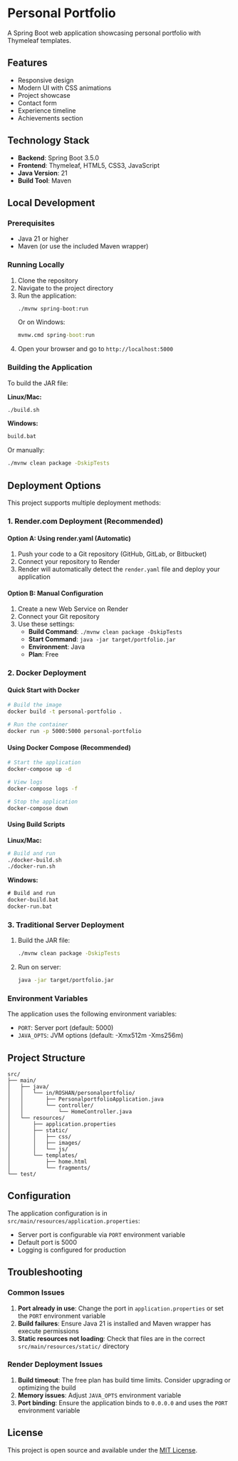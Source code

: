 # Personal Portfolio

A Spring Boot web application showcasing personal portfolio with Thymeleaf templates.

## Features

- Responsive design
- Modern UI with CSS animations
- Project showcase
- Contact form
- Experience timeline
- Achievements section

## Technology Stack

- **Backend**: Spring Boot 3.5.0
- **Frontend**: Thymeleaf, HTML5, CSS3, JavaScript
- **Java Version**: 21
- **Build Tool**: Maven

## Local Development

### Prerequisites

- Java 21 or higher
- Maven (or use the included Maven wrapper)

### Running Locally

1. Clone the repository
2. Navigate to the project directory
3. Run the application:
   ```bash
   ./mvnw spring-boot:run
   ```
   Or on Windows:
   ```cmd
   mvnw.cmd spring-boot:run
   ```
4. Open your browser and go to `http://localhost:5000`

### Building the Application

To build the JAR file:

**Linux/Mac:**
```bash
./build.sh
```

**Windows:**
```cmd
build.bat
```

Or manually:
```bash
./mvnw clean package -DskipTests
```

## Deployment Options

This project supports multiple deployment methods:

### 1. Render.com Deployment (Recommended)

#### Option A: Using render.yaml (Automatic)
1. Push your code to a Git repository (GitHub, GitLab, or Bitbucket)
2. Connect your repository to Render
3. Render will automatically detect the `render.yaml` file and deploy your application

#### Option B: Manual Configuration
1. Create a new Web Service on Render
2. Connect your Git repository
3. Use these settings:
   - **Build Command**: `./mvnw clean package -DskipTests`
   - **Start Command**: `java -jar target/portfolio.jar`
   - **Environment**: Java
   - **Plan**: Free

### 2. Docker Deployment

#### Quick Start with Docker
```bash
# Build the image
docker build -t personal-portfolio .

# Run the container
docker run -p 5000:5000 personal-portfolio
```

#### Using Docker Compose (Recommended)
```bash
# Start the application
docker-compose up -d

# View logs
docker-compose logs -f

# Stop the application
docker-compose down
```

#### Using Build Scripts
**Linux/Mac:**
```bash
# Build and run
./docker-build.sh
./docker-run.sh
```

**Windows:**
```cmd
# Build and run
docker-build.bat
docker-run.bat
```

### 3. Traditional Server Deployment

1. Build the JAR file:
   ```bash
   ./mvnw clean package -DskipTests
   ```

2. Run on server:
   ```bash
   java -jar target/portfolio.jar
   ```

### Environment Variables

The application uses the following environment variables:

- `PORT`: Server port (default: 5000)
- `JAVA_OPTS`: JVM options (default: -Xmx512m -Xms256m)

## Project Structure

```
src/
├── main/
│   ├── java/
│   │   └── in/ROSHAN/personalportfolio/
│   │       ├── PersonalportfolioApplication.java
│   │       └── controller/
│   │           └── HomeController.java
│   └── resources/
│       ├── application.properties
│       ├── static/
│       │   ├── css/
│       │   ├── images/
│       │   └── js/
│       └── templates/
│           ├── home.html
│           └── fragments/
└── test/
```

## Configuration

The application configuration is in `src/main/resources/application.properties`:

- Server port is configurable via `PORT` environment variable
- Default port is 5000
- Logging is configured for production

## Troubleshooting

### Common Issues

1. **Port already in use**: Change the port in `application.properties` or set the `PORT` environment variable
2. **Build failures**: Ensure Java 21 is installed and Maven wrapper has execute permissions
3. **Static resources not loading**: Check that files are in the correct `src/main/resources/static/` directory

### Render Deployment Issues

1. **Build timeout**: The free plan has build time limits. Consider upgrading or optimizing the build
2. **Memory issues**: Adjust `JAVA_OPTS` environment variable
3. **Port binding**: Ensure the application binds to `0.0.0.0` and uses the `PORT` environment variable

## License

This project is open source and available under the [MIT License](LICENSE).
